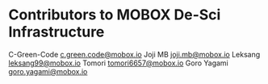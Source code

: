 # Contributors to MOBOX De-Sci Infrastructure

C-Green-Code <c.green.code@mobox.io>
Joji  MB <joji.mb@mobox.io>
Leksang  <leksang99@mobox.io>
Tomori <tomori6657@mobox.io>
Goro Yagami <goro.yagami@mobox.io>